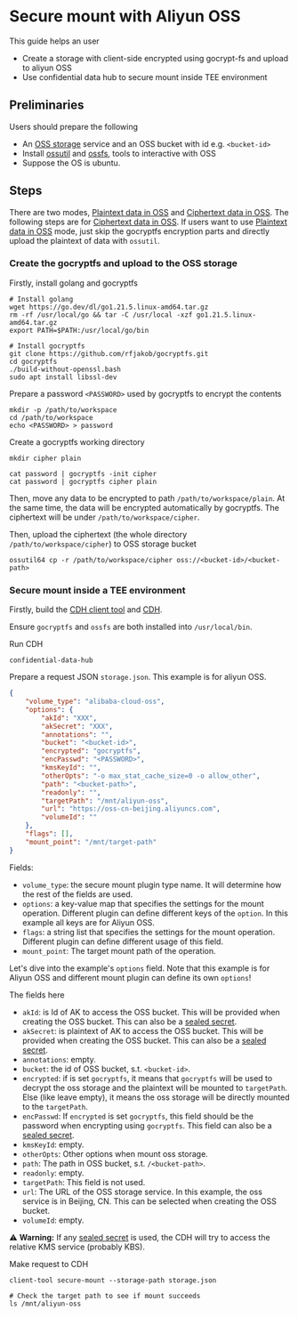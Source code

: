 # Secure mount with Aliyun OSS

This guide helps an user
- Create a storage with client-side encrypted using gocrypt-fs and upload to aliyun OSS
- Use confidential data hub to secure mount inside TEE environment

## Preliminaries

Users should prepare the following
- An [OSS storage](https://www.alibabacloud.com/product/object-storage-service?spm=a3c0i.23458820.2359477120.62.94807d3f6Q2Oqb) service and an OSS bucket with id e.g. `<bucket-id>`
- Install [ossutil](https://www.alibabacloud.com/help/en/oss/developer-reference/install-ossutil) and [ossfs](https://github.com/aliyun/ossfs), tools to interactive with OSS
- Suppose the OS is ubuntu.

## Steps 

There are two modes, [Plaintext data in OSS](../SECURE_STORAGE.md#plaintext-data-in-oss) and [Ciphertext data in OSS](../SECURE_STORAGE.md#ciphertext-data-in-oss). The following steps are for [Ciphertext data in OSS](../SECURE_STORAGE.md#ciphertext-data-in-oss). If users want to use [Plaintext data in OSS](../SECURE_STORAGE.md#plaintext-data-in-oss) mode, just skip the gocryptfs encryption parts and directly upload the plaintext of data with `ossutil`.

### Create the gocryptfs and upload to the OSS storage

Firstly, install golang and gocryptfs
```shell
# Install golang
wget https://go.dev/dl/go1.21.5.linux-amd64.tar.gz
rm -rf /usr/local/go && tar -C /usr/local -xzf go1.21.5.linux-amd64.tar.gz
export PATH=$PATH:/usr/local/go/bin

# Install gocryptfs
git clone https://github.com/rfjakob/gocryptfs.git
cd gocryptfs
./build-without-openssl.bash
sudo apt install libssl-dev
```

Prepare a password `<PASSWORD>` used by gocryptfs to encrypt the contents
```shell
mkdir -p /path/to/workspace
cd /path/to/workspace
echo <PASSWORD> > password
```

Create a gocryptfs working directory
```shell
mkdir cipher plain

cat password | gocryptfs -init cipher
cat password | gocryptfs cipher plain
```

Then, move any data to be encrypted to path `/path/to/workspace/plain`.
At the same time, the data will be encrypted automatically by gocryptfs.
The ciphertext will be under `/path/to/workspace/cipher`.

Then, upload the ciphertext (the whole directory `/path/to/workspace/cipher`) to OSS storage bucket
```shell
ossutil64 cp -r /path/to/workspace/cipher oss://<bucket-id>/<bucket-path>
```

### Secure mount inside a TEE environment

Firstly, build the [CDH client tool](../../README.md#client-tool) and [CDH](../../README.md#confidential-data-hub).

Ensure `gocryptfs` and `ossfs` are both installed into `/usr/local/bin`.

Run CDH
```shell
confidential-data-hub
```

Prepare a request JSON `storage.json`. This example is for aliyun OSS.
```json
{
    "volume_type": "alibaba-cloud-oss",
    "options": {
        "akId": "XXX",
        "akSecret": "XXX",
        "annotations": "",
        "bucket": "<bucket-id>",
        "encrypted": "gocryptfs",
        "encPasswd": "<PASSWORD>",
        "kmsKeyId": "",
        "otherOpts": "-o max_stat_cache_size=0 -o allow_other",
        "path": "<bucket-path>",
        "readonly": "",
        "targetPath": "/mnt/aliyun-oss",
        "url": "https://oss-cn-beijing.aliyuncs.com",
        "volumeId": ""
    },
    "flags": [],
    "mount_point": "/mnt/target-path"
}
```
Fields:
- `volume_type`: the secure mount plugin type name. It will determine how the rest of the fields are used.
- `options`: a key-value map that specifies the settings for the mount operation. Different plugin can define
different keys of the `option`. In this example all keys are for Aliyun OSS.
- `flags`: a string list that specifies the settings for the mount operation. Different plugin can define different
usage of this field.
- `mount_point`: The target mount path of the operation.

Let's dive into the example's `options` field. Note that this example is for Aliyun OSS and different mount plugin
can define its own `options`!

The fields here
- `akId`: is Id of AK to access the OSS bucket. This will be provided when creating the OSS bucket. This can also be a [sealed secret](../SEALED_SECRET.md).
- `akSecret`: is plaintext of AK to access the OSS bucket. This will be provided when creating the OSS bucket. This can also be a [sealed secret](../SEALED_SECRET.md).
- `annotations`: empty.
- `bucket`: the id of OSS bucket, s.t. `<bucket-id>`.
- `encrypted`: if is set `gocryptfs`, it means that `gocryptfs` will be used to decrypt the oss storage and the plaintext will be mounted to `targetPath`. Else (like leave empty), it means the oss storage will be directly mounted to the `targetPath`.
- `encPasswd`: If `encrypted` is set `gocryptfs`, this field should be the password when encrypting using `gocryptfs`. This field can also be a [sealed secret](../SEALED_SECRET.md).
- `kmsKeyId`: empty.
- `otherOpts`: Other options when mount oss storage.
- `path`: The path in OSS bucket, s.t. `/<bucket-path>`.
- `readonly`: empty.
- `targetPath`: This field is not used.
- `url`: The URL of the OSS storage service. In this example, the oss service is in Beijing, CN. This can be selected when creating the OSS bucket.
- `volumeId`: empty.

:warning: **Warning:** If any [sealed secret](../SEALED_SECRET.md) is used, the CDH will try to access the relative KMS service (probably KBS).

Make request to CDH
```shell
client-tool secure-mount --storage-path storage.json

# Check the target path to see if mount succeeds
ls /mnt/aliyun-oss
```